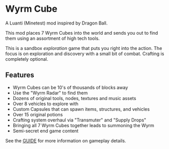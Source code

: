 # Wyrm Cube

A Luanti (Minetest) mod inspired by Dragon Ball.

This mod places 7 Wyrm Cubes into the world and sends you out to find them using an assortment of high tech tools.

This is a sandbox *exploration* game that puts you right into the action. The focus is on exploration and discovery with a small bit of combat. Crafting is completely optional.

## Features

- Wyrm Cubes can be 10's of thousands of blocks away
- Use the "Wyrm Radar" to find them
- Dozens of original tools, nodes, textures and music assets
- Over 8 vehicles to explore with
- Custom Capsules that can spawn items, structures, and vehicles
- Over 15 original potions
- Crafting system overhaul via "Transmuter" and "Supply Drops"
- Bringing all 7 Wyrm Cubes together leads to summoning the Wyrm
- Semi-secret end game content

See the [GUIDE](https://github.com/matdombrock/luanti-wyrm-cube/blob/main/GUIDE.md) for more information on gameplay details.
